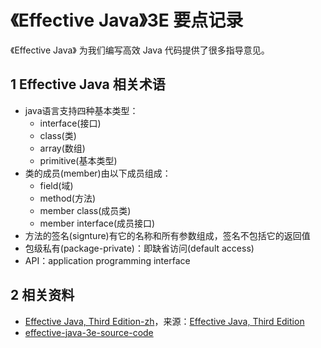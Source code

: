 # 《Effective Java》3E 要点记录

《Effective Java》 为我们编写高效 Java 代码提供了很多指导意见。

## 1 Effective Java 相关术语

- java语言支持四种基本类型：
  - interface(接口)
  - class(类)
  - array(数组)
  - primitive(基本类型)
- 类的成员(member)由以下成员组成：
  - field(域)
  - method(方法)
  - member class(成员类)
  - member interface(成员接口)
- 方法的签名(signture)有它的名称和所有参数组成，签名不包括它的返回值
- 包级私有(package-private)：即缺省访问(default access)
- API：application programming interface

## 2 相关资料

- [Effective Java, Third Edition-zh](https://github.com/Ztiany/effective-java-3rd-chinese)，来源：[Effective Java, Third Edition](https://www.jianshu.com/c/ce8cf0e13b23)
- [effective-java-3e-source-code](https://github.com/jbloch/effective-java-3e-source-code)
